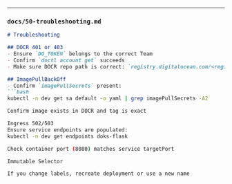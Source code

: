 
---

### `docs/50-troubleshooting.md`
```markdown
# Troubleshooting

## DOCR 401 or 403
- Ensure `DO_TOKEN` belongs to the correct Team
- Confirm `doctl account get` succeeds
- Make sure DOCR repo path is correct: `registry.digitalocean.com/<registry>/<repo>`

## ImagePullBackOff
- Confirm `imagePullSecrets` present:
```bash
kubectl -n dev get sa default -o yaml | grep imagePullSecrets -A2

Confirm image exists in DOCR and tag is exact

Ingress 502/503
Ensure service endpoints are populated:
kubectl -n dev get endpoints doks-flask

Check container port (8080) matches service targetPort

Immutable Selector

If you change labels, recreate deployment or use a new name